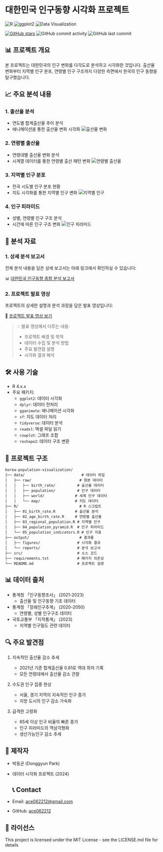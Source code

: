 # 대한민국 인구동향 시각화 프로젝트

![R](https://img.shields.io/badge/R-276DC3?style=for-the-badge&logo=r&logoColor=white)
![ggplot2](https://img.shields.io/badge/ggplot2-276DC3?style=for-the-badge&logo=r&logoColor=white)
![Data Visualization](https://img.shields.io/badge/Data_Visualization-FF6384?style=for-the-badge)

[![GitHub stars](https://img.shields.io/github/stars/ace062212/korea-population-visualization?style=social)](https://github.com/ace062212/korea-population-visualization/stargazers)
![GitHub commit activity](https://img.shields.io/github/commit-activity/m/ace062212/korea-population-visualization)
![GitHub last commit](https://img.shields.io/github/last-commit/ace062212/korea-population-visualization)

## 📊 프로젝트 개요
본 프로젝트는 대한민국의 인구 변화를 다각도로 분석하고 시각화한 것입니다. 출산율 변화부터 지역별 인구 분포, 연령별 인구 구조까지 다양한 측면에서 한국의 인구 동향을 탐구했습니다.

## 📈 주요 분석 내용

### 1. 출산율 분석
- 연도별 합계출산율 추이 분석
- 애니메이션을 통한 출산율 변화 시각화
![출산율 변화](output/figures/p1.gif)

### 2. 연령별 출산율
- 연령대별 출산율 변화 분석
- 시계열 데이터를 통한 연령별 출산 패턴 변화
![연령별 출산율](output/figures/p2.gif)

### 3. 지역별 인구 분포
- 전국 시도별 인구 분포 현황
- 지도 시각화를 통한 지역별 인구 변화
![지역별 인구](output/figures/p3.gif)

### 4. 인구 피라미드
- 성별, 연령별 인구 구조 분석
- 시간에 따른 인구 구조 변화
![인구 피라미드](output/figures/p4.gif)

## 📑 분석 자료
### 1. 상세 분석 보고서
전체 분석 내용을 담은 상세 보고서는 아래 링크에서 확인하실 수 있습니다:

📊 [대한민국 인구동향 종합 분석 보고서](https://drive.google.com/file/d/1ytRO519PRndxakOJqATUloQJSP9GYDJA/view?usp=sharing)

### 2. 프로젝트 발표 영상
프로젝트의 상세한 설명과 분석 과정을 담은 발표 영상입니다:

🎥 [프로젝트 발표 영상 보기](https://drive.google.com/file/d/1234567890/view?usp=sharing)

> 💡 발표 영상에서 다루는 내용:
> - 프로젝트 배경 및 목적
> - 데이터 수집 및 분석 방법
> - 주요 발견점 설명
> - 시각화 결과 해석

## 🛠 사용 기술
- R 4.x.x
- 주요 패키지:
  - `ggplot2`: 데이터 시각화
  - `dplyr`: 데이터 전처리
  - `gganimate`: 애니메이션 시각화
  - `sf`: 지도 데이터 처리
  - `tidyverse`: 데이터 분석
  - `readxl`: 엑셀 파일 읽기
  - `cowplot`: 그래프 조합
  - `reshape2`: 데이터 구조 변환

## 📁 프로젝트 구조
```
korea-population-visualization/
├── data/                          # 데이터 파일
│   ├── raw/                      # 원본 데이터
│   │   ├── birth_rate/          # 출산율 데이터
│   │   ├── population/          # 인구 데이터
│   │   ├── world/              # 세계 인구 데이터
│   │   └── map/                # 지도 데이터
├── R/                            # R 스크립트
│   ├── 01_birth_rate.R         # 출산율 분석
│   ├── 02_age_birth_rate.R     # 연령별 출산율
│   ├── 03_regional_population.R # 지역별 인구
│   ├── 04_population_pyramid.R  # 인구 피라미드
│   └── 05_population_indicators.R # 인구 지표
├── output/                       # 결과물
│   ├── figures/                 # 시각화 결과
│   └── reports/                 # 분석 보고서
├── src/                         # 소스 코드
├── requirements.txt             # 패키지 의존성
└── README.md                    # 프로젝트 설명
```

## 📊 데이터 출처
- 통계청 「인구동향조사」 (2021-2023)
  - 출산율 및 인구동향 기초 데이터
- 통계청 「장래인구추계」 (2020-2050)
  - 연령별, 성별 인구구조 데이터
- 국토교통부 「지적통계」 (2023)
  - 지역별 인구밀도 관련 데이터

## 🔍 주요 발견점
1. 지속적인 출산율 감소 추세
   - 2021년 기준 합계출산율 0.81로 역대 최저 기록
   - 모든 연령대에서 출산율 감소 관찰
   
2. 수도권 인구 집중 현상
   - 서울, 경기 지역의 지속적인 인구 증가
   - 지방 도시의 인구 감소 가속화

3. 급격한 고령화
   - 65세 이상 인구 비율의 빠른 증가
   - 인구 피라미드의 역삼각형화
   - 생산가능인구 감소 추세

## 👥 제작자
- 박동균 (Donggyun Park)
- 데이터 시각화 프로젝트 (2024)

  ## 📞 Contact
- Email: ace062212@gmail.com
- GitHub: [ace062212](https://github.com/ace062212)


## 📝 라이선스
This project is licensed under the MIT License - see the LICENSE.md file for details


